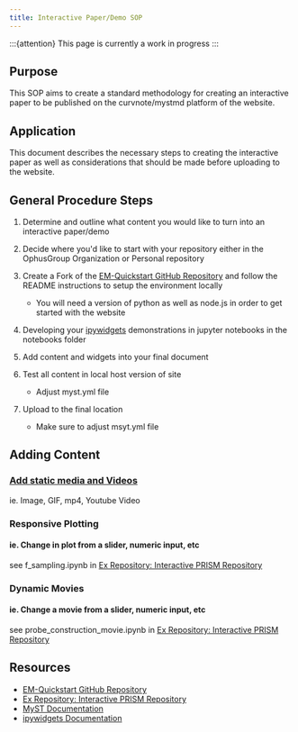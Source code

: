 ```yaml
---
title: Interactive Paper/Demo SOP
---
```


:::{attention}
This page is currently a work in progress
:::

## Purpose

This SOP aims to create a standard methodology for creating an interactive paper to be published on the curvnote/mystmd
platform of the website.

## Application

This document describes the necessary steps to creating the interactive paper as well as considerations that should be made
before uploading to the website.

## General Procedure Steps

1. Determine and outline what content you would like to turn into an interactive paper/demo
2. Decide where you'd like to start with your repository either in the OphusGroup Organization or Personal repository
3. Create a Fork of the [EM-Quickstart GitHub Repository](https://github.com/msa-em/em-quickstart) and follow the README instructions to setup the environment locally

   - You will need a version of python as well as node.js in order to get started with the website

4. Developing your [ipywidgets](https://ipywidgets.readthedocs.io/en/stable/) demonstrations in jupyter notebooks in the notebooks folder
5. Add content and widgets into your final document
6. Test all content in local host version of site

   - Adjust myst.yml file

7. Upload to the final location

   - Make sure to adjust msyt.yml file

## Adding Content

### [Add static media and Videos](https://mystmd.org/guide/figures)

ie. Image, GIF, mp4, Youtube Video

### Responsive Plotting

#### ie. Change in plot from a slider, numeric input, etc

see f_sampling.ipynb in [Ex Repository: Interactive PRISM Repository](https://github.com/ophusgroup/interactive-prism)

### Dynamic Movies

#### ie. Change a movie from a slider, numeric input, etc

see probe_construction_movie.ipynb in [Ex Repository: Interactive PRISM Repository](https://github.com/ophusgroup/interactive-prism)

## Resources

- [EM-Quickstart GitHub Repository](https://github.com/msa-em/em-quickstart)
- [Ex Repository: Interactive PRISM Repository](https://github.com/ophusgroup/interactive-prism)
- [MyST Documentation](https://mystmd.org/guide/typography)
- [ipywidgets Documentation](https://ipywidgets.readthedocs.io/en/stable/)
